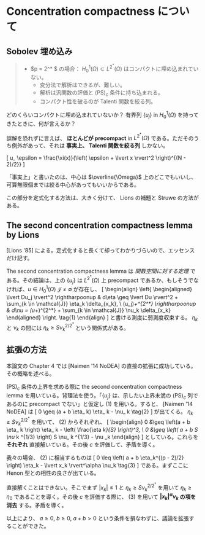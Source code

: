 # Concentration compactness について

## Sobolev 埋め込み

> - $p = 2^* $ の場合： $H_ 0^1(\Omega) \subset L^ {2^ *}(\Omega)$ はコンパクトに埋め込まれていない。
>   - 変分法で解析はできるが、難しい。
>   - 解析は汎関数の評価と $(\text{PS})_c$ 条件に持ち込まれる。
>   - コンパクト性を破るのが Talenti 関数を絞る列。

どのくらいコンパクトに埋め込まれていないか？ 有界列 $\{ u _j \}$ in $H _0^1(\Omega)$ を持ってきたときに、何が言えるか？

誤解を恐れずに言えば、 **ほとんどが precompact** in $L^ {2^ *}(\Omega)$ である。ただそのうち例外があって、それは **事実上、 Talenti 関数を絞る列** しかない。

\[
  u_ \epsilon = \frac{\xi(x)}{\left( \epsilon + \lvert x \rvert^2 \right)^{(N - 2)/2}}
\]

「事実上」と書いたのは、中心は $\overline{\Omega}$ 上のどこでもいいし、可算無限個までは絞る中心があってもいいからである。

この部分を定式化する方法は、大きく分けて、 Lions の補題と Struwe の方法がある。

## The second concentration compactness lemma by Lions

[Lions '85] による。定式化すると長くて却ってわかりづらいので、エッセンスだけ記す。

The second concentration compactness lemma は *関数空間に対する定理* である。その結論は、上の $\{ u_ j \}$ は $L^ {2^ *}(\Omega)$ 上 precompact であるか、もしそうでなければ、$u \in H_0^1(\Omega)$ $\mathcal{J} \neq \emptyset$ が存在し、
\[
\begin{align}
  \left\{
  \begin{aligned}
    \lvert Du_j \rvert^2 \rightharpoonup & d\eta
    \geq \lvert Du \rvert^2 + \sum_{k \in \mathcal{J}}
    \eta_k \delta_{x_k},     \\
    (u_j)_+^{2^*} \rightharpoonup & d\nu
    = (u_+)^{2^*} + \sum_{k \in \mathcal{J}}
    \nu_k \delta_{x_k}
  \end{aligned}
  \right. \tag{1}
\end{align}
\]
と書ける測度に弱測度収束する。 $\eta _k$ と $\nu _k$ の間には $\eta _k \geq S \nu _k^{2/2^*}$ という関係式がある。

## 拡張の方法

本論文の Chapter 4 では [Naimen '14 NoDEA] の直接の拡張に成功している。その概略を述べる。

$(\text{PS})_ c$ 条件の上界を求める際に the second concentration compactness lemma を用いている。背理法を使う。「$\{ u_ j \}$ は、示したい上界未満の $(\text{PS})_ c$ 列であるのに precompact でない」と仮定し (1) を用いる。すると、 [Naimen '14 NoDEA] は
\[
  0 \geq (a + b \eta_ k) \eta_ k - \nu_ k \tag{2}
\]
が出てくる。 $\eta _k \geq S \nu _k^{2/2^*}$ を用いて、 (2) からそれぞれ、
\[
  \begin{align}
    0 &\geq \left(a + b \eta_ k \right) \eta_ k - \left( \frac{\eta _k}{S} \right)^3, \\
    0 &\geq \left( a + b S \nu_ k ^{1/3} \right) S \nu_ k ^{1/3} - \nu _k
  \end{align}
\]
としている。これらを **それぞれ** 直接解いている。その後 $c$ を評価して、矛盾を導く。

我々の場合、 (2) に相当するものは
\[
  0 \leq \left( a + b \eta_k^{(p - 2)/2} \right) \eta_k - \lvert x_k \rvert^\alpha \nu_k \tag{3}
\]
である。まずここに Henon 型との相性の良さが出ている。

直接解くことはできない。そこでまず $\lvert x_ k \rvert \leq 1$ と $\eta_ k \geq S \nu_ k^{2/2^*}$ を用いて $\eta_ k \geq \eta_ 0$ であることを導く。その後 $c$ を評価する際に、 (3) を用いて **$\lvert x_k \rvert^\alpha \nu_k$ の項を消去** する。矛盾を導く。

以上により、 $a \geq 0$, $b \geq 0$, $a + b > 0$ という条件を損なわずに、議論を拡張することができた。